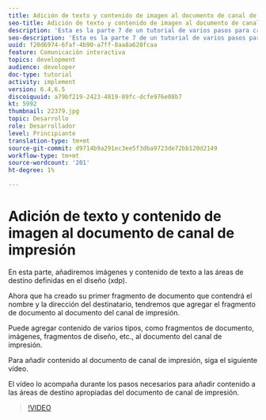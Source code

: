 ```yaml
---
title: Adición de texto y contenido de imagen al documento de canal de impresión
seo-title: Adición de texto y contenido de imagen al documento de canal de impresión
description: 'Esta es la parte 7 de un tutorial de varios pasos para crear su primer documento interactivo de comunicaciones. En esta parte, añadiremos imágenes y contenido de texto a las áreas de destino definidas en el diseño (xdp). '
seo-description: 'Esta es la parte 7 de un tutorial de varios pasos para crear su primer documento interactivo de comunicaciones. En esta parte, añadiremos imágenes y contenido de texto a las áreas de destino definidas en el diseño (xdp). '
uuid: f20d6974-6faf-4b90-a7ff-8aa8a620fcaa
feature: Comunicación interactiva
topics: development
audience: developer
doc-type: tutorial
activity: implement
version: 6.4,6.5
discoiquuid: a79bf219-2423-4819-89fc-dcfe976e08b7
kt: 5992
thumbnail: 22379.jpg
topic: Desarrollo
role: Desarrollador
level: Principiante
translation-type: tm+mt
source-git-commit: d9714b9a291ec3ee5f3dba9723de72bb120d2149
workflow-type: tm+mt
source-wordcount: '201'
ht-degree: 1%

---
```



# Adición de texto y contenido de imagen al documento de canal de impresión

En esta parte, añadiremos imágenes y contenido de texto a las áreas de destino definidas en el diseño (xdp).

Ahora que ha creado su primer fragmento de documento que contendrá el nombre y la dirección del destinatario, tendremos que agregar el fragmento de documento al documento del canal de impresión.

Puede agregar contenido de varios tipos, como fragmentos de documento, imágenes, fragmentos de diseño, etc., al documento del canal de impresión.

Para añadir contenido al documento de canal de impresión, siga el siguiente vídeo.

El vídeo lo acompaña durante los pasos necesarios para añadir contenido a las áreas de destino apropiadas del documento de canal de impresión.

>[!VIDEO](https://video.tv.adobe.com/v/22379t2/?quality=9&learn=on)

